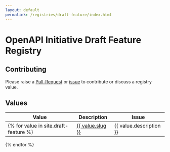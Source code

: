 ```yaml
---
layout: default
permalink: /registries/draft-feature/index.html
---
```


# OpenAPI Initiative Draft Feature Registry

## Contributing

Please raise a [Pull-Request]() or [issue]() to contribute or discuss a registry value.

## Values

|Value|Description|Issue|
|---|---|---|
{% for value in site.draft-feature %}| <a href="/registry/draft-feature/{{ value.slug }}.html">{{ value.slug }}</a> | {{ value.description }} | {% if value.issue %}<a href="https://github.com/OAI/OpenAPI-Specification/issues/{{ value.issue }}">{{ value.issue }}</a>{% endif %} |
{% endfor %}

